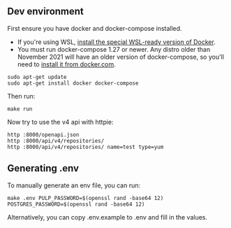 ## Dev environment

First ensure you have docker and docker-compose installed.
- If you're using WSL, [install the special WSL-ready version of Docker](https://docs.docker.com/desktop/windows/wsl).
- You must run docker-compose 1.27 or newer. Any distro older than November 2021 will have an older version of docker-compose, so you'll need to [install it from docker.com](https://docs.docker.com/engine/install/ubuntu/#install-using-the-repository).

```
sudo apt-get update
sudo apt-get install docker docker-compose
```

Then run:

```
make run
```

Now try to use the v4 api with httpie:

```
http :8000/openapi.json
http :8000/api/v4/repositories/
http :8000/api/v4/repositories/ name=test type=yum
```

## Generating .env

To manually generate an env file, you can run:

```
make .env PULP_PASSWORD=$(openssl rand -base64 12) POSTGRES_PASSWORD=$(openssl rand -base64 12)
```

Alternatively, you can copy .env.example to .env and fill in the values.
